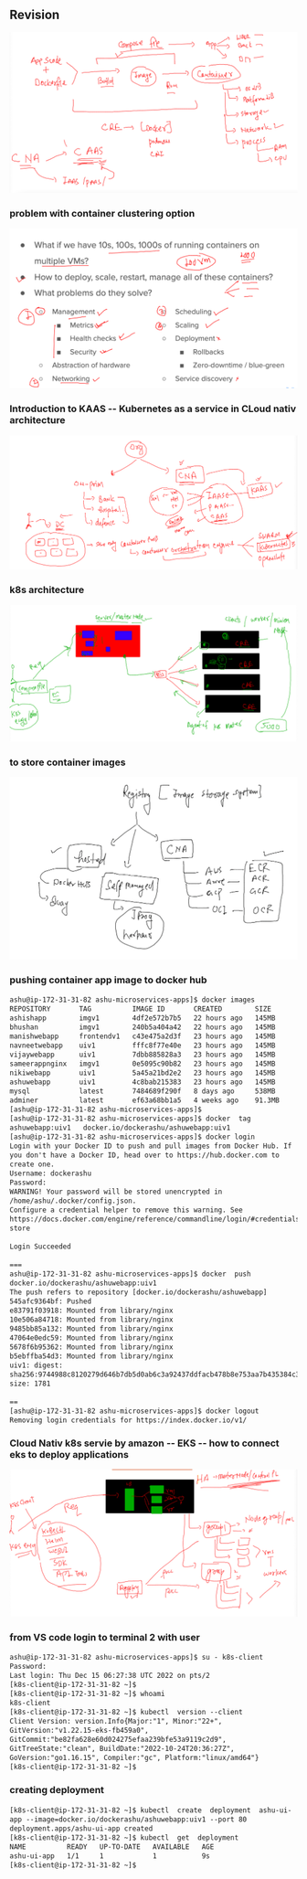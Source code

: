 ## Revision 

<img src="rev.png">

### problem with container clustering option 

<img src="prob.png">

### Introduction to KAAS -- Kubernetes as a service in CLoud nativ architecture 

<img src="kaas.png">

### k8s architecture 

<img src="k8sarch.png">

### to store container images 

<img src="reg.png">

### pushing container app image to docker hub 

```
ashu@ip-172-31-31-82 ashu-microservices-apps]$ docker images 
REPOSITORY       TAG          IMAGE ID       CREATED        SIZE
ashishapp        imgv1        4df2e572b7b5   22 hours ago   145MB
bhushan          imgv1        240b5a404a42   22 hours ago   145MB
manishwebapp     frontendv1   c43e475a2d3f   23 hours ago   145MB
navneetwebapp    uiv1         fffc8f77e40e   23 hours ago   145MB
vijaywebapp      uiv1         7dbb885828a3   23 hours ago   145MB
sameerappnginx   imgv1        0e5095c90b82   23 hours ago   145MB
nikiwebapp       uiv1         5a45a21bd2e2   23 hours ago   145MB
ashuwebapp       uiv1         4c8bab215383   23 hours ago   145MB
mysql            latest       7484689f290f   8 days ago     538MB
adminer          latest       ef63a68bb1a5   4 weeks ago    91.3MB
[ashu@ip-172-31-31-82 ashu-microservices-apps]$ 
[ashu@ip-172-31-31-82 ashu-microservices-apps]$ docker  tag  ashuwebapp:uiv1   docker.io/dockerashu/ashuwebapp:uiv1 
[ashu@ip-172-31-31-82 ashu-microservices-apps]$ docker login 
Login with your Docker ID to push and pull images from Docker Hub. If you don't have a Docker ID, head over to https://hub.docker.com to create one.
Username: dockerashu
Password: 
WARNING! Your password will be stored unencrypted in /home/ashu/.docker/config.json.
Configure a credential helper to remove this warning. See
https://docs.docker.com/engine/reference/commandline/login/#credentials-store

Login Succeeded

===
ashu@ip-172-31-31-82 ashu-microservices-apps]$ docker  push  docker.io/dockerashu/ashuwebapp:uiv1
The push refers to repository [docker.io/dockerashu/ashuwebapp]
545afc9364bf: Pushed 
e83791f03918: Mounted from library/nginx 
10e506a84718: Mounted from library/nginx 
9485bb85a132: Mounted from library/nginx 
47064e0edc59: Mounted from library/nginx 
5678f6b95362: Mounted from library/nginx 
b5ebffba54d3: Mounted from library/nginx 
uiv1: digest: sha256:9744988c8120279d646b7db5d0ab6c3a92437ddfacb478b8e753aa7b435384c3 size: 1781

==
[ashu@ip-172-31-31-82 ashu-microservices-apps]$ docker logout 
Removing login credentials for https://index.docker.io/v1/
```

### Cloud Nativ k8s servie by amazon -- EKS -- how to connect eks to deploy applications 

<img src="eks1.png">

### from VS code login to terminal 2 with user 

```
ashu@ip-172-31-31-82 ashu-microservices-apps]$ su - k8s-client 
Password: 
Last login: Thu Dec 15 06:27:38 UTC 2022 on pts/2
[k8s-client@ip-172-31-31-82 ~]$ 
[k8s-client@ip-172-31-31-82 ~]$ whoami
k8s-client
[k8s-client@ip-172-31-31-82 ~]$ kubectl  version --client 
Client Version: version.Info{Major:"1", Minor:"22+", GitVersion:"v1.22.15-eks-fb459a0", GitCommit:"be82fa628e60d024275efaa239bfe53a9119c2d9", GitTreeState:"clean", BuildDate:"2022-10-24T20:36:27Z", GoVersion:"go1.16.15", Compiler:"gc", Platform:"linux/amd64"}
[k8s-client@ip-172-31-31-82 ~]$ 
```

### creating deployment 

```
[k8s-client@ip-172-31-31-82 ~]$ kubectl  create  deployment  ashu-ui-app --image=docker.io/dockerashu/ashuwebapp:uiv1 --port 80 
deployment.apps/ashu-ui-app created
[k8s-client@ip-172-31-31-82 ~]$ kubectl  get  deployment 
NAME          READY   UP-TO-DATE   AVAILABLE   AGE
ashu-ui-app   1/1     1            1           9s
[k8s-client@ip-172-31-31-82 ~]$ 
```





